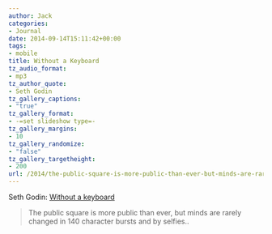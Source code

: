 ```yaml
---
author: Jack
categories:
- Journal
date: 2014-09-14T15:11:42+00:00
tags:
- mobile
title: Without a Keyboard
tz_audio_format:
- mp3
tz_author_quote:
- Seth Godin
tz_gallery_captions:
- "true"
tz_gallery_format:
- -=set slideshow type=-
tz_gallery_margins:
- 10
tz_gallery_randomize:
- "false"
tz_gallery_targetheight:
- 200
url: /2014/the-public-square-is-more-public-than-ever-but-minds-are-rarely-changed-in-140-character-bursts-and-by-selfies/
---
```


Seth Godin: [Without a keyboard][1]

> The public square is more public than ever, but minds are rarely changed in 140 character bursts and by selfies..

 [1]: http://sethgodin.typepad.com/seths_blog/2014/09/without-a-keyboard.html "Without a Keyboard"